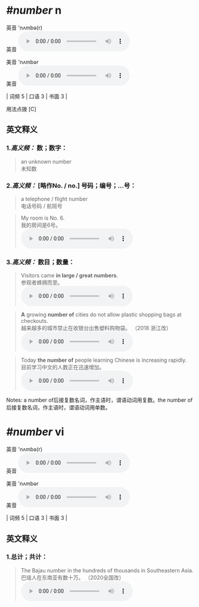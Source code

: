 # ***\#number*** n
英音 'nʌmbə(r)  
英音
<audio src="./media/number-B.aac" controls="controls"></audio>

美音 'nʌmbər  
美音
<audio src="./media/number.aac" controls="controls"></audio>



| 词频 5 | 口语 3 | 书面 3 |  

用法点拨  [C]

英文释义
---
### 1.*高义频：* **数；数字：**  

 > an unknown number   
 > 未知数    

### 2.*高义频：* **[略作No. / no.] 号码；编号；…号：**  

 > a telephone / flight number  
 > 电话号码 / 航班号    

 > My room is No. 6.  
 > 我的房间是6号。    
<audio src="./media/number-1.aac" controls="controls"></audio>

### 3.*高义频：* **数目；数量：**  

 > Visitors came **in large / great numbers**.  
 > 参观者蜂拥而至。    
<audio src="./media/Visitors came in large numbers_AAC.aac" controls="controls"></audio>

 > **A** growing **number of** cities do not allow plastic shopping bags at checkouts.  
 > 越来越多的城市禁止在收银台出售塑料购物袋。  （2018 浙江改）  
<audio src="./media/A growing number of cities do not _AAC.aac" controls="controls"></audio>

 > Today **the number of** people learning Chinese is increasing rapidly.  
 > 目前学习中文的人数正在迅速增加。    
<audio src="./media/Today the number of people learning_AAC.aac" controls="controls"></audio>

Notes: a number of后接复数名词，作主语时，谓语动词用复数。the number of后接复数名词，作主语时，谓语动词用单数。  

# ***\#number*** vi
英音 'nʌmbə(r)  
英音
<audio src="./media/number-B.aac" controls="controls"></audio>

美音 'nʌmbər  
美音
<audio src="./media/number.aac" controls="controls"></audio>



| 词频 5 | 口语 3 | 书面 3 |  

英文释义
---
### 1.**总计；共计：**  

 > The Bajau number in the hundreds of thousands in Southeastern Asia.  
 > 巴瑶人在东南亚有数十万。  （2020全国改）  
<audio src="./media/The Bajau number in the hundreds of thousands in Southeastern Asia2_AAC.aac" controls="controls"></audio>


